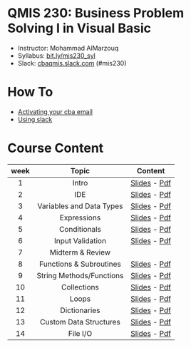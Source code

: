 # QMIS 230: Business Problem Solving I in Visual Basic

- Instructor: Mohammad AlMarzouq
- Syllabus: [bit.ly/mis230_syl](http://bit.ly/mis230_syl)
- Slack: [cbaqmis.slack.com](http://cbaqmis.slack.com) (#mis230)

# How To

- [Activating your cba email](https://www.youtube.com/watch?v=DYxVrJuC5mM)
- [Using slack](https://www.youtube.com/watch?v=goanGBJjJ54)

# Course Content

| week | Topic | Content |
| :---: | :-----: | :--------------:|
| 1 | Intro | [Slides](http://qmisr.github.io/mis230vb/week1.slides.html) - [Pdf](http://qmisr.github.io/mis230vb/week1.pdf)
| 2 | IDE | [Slides](http://qmisr.github.io/mis230vb/week2.slides.html) - [Pdf](http://qmisr.github.io/mis230vb/week2.pdf)
| 3 | Variables and Data Types | [Slides](http://qmisr.github.io/mis230vb/week3.slides.html) - [Pdf](http://qmisr.github.io/mis230vb/week3.pdf)
| 4 | Expressions | [Slides](http://qmisr.github.io/mis230vb/week4.slides.html) - [Pdf](http://qmisr.github.io/mis230vb/week4.pdf)
| 5 | Conditionals | [Slides](http://qmisr.github.io/mis230vb/week5.slides.html) - [Pdf](http://qmisr.github.io/mis230vb/week5.pdf)
| 6 | Input Validation  | [Slides](http://qmisr.github.io/mis230vb/week6.slides.html) - [Pdf](http://qmisr.github.io/mis230vb/week6.pdf)
| 7 | Midterm & Review |
| 8 | Functions & Subroutines  | [Slides](http://qmisr.github.io/mis230vb/week8.slides.html) - [Pdf](http://qmisr.github.io/mis230vb/week8.pdf)
| 9 | String Methods/Functions  | [Slides](http://qmisr.github.io/mis230vb/week9.slides.html) - [Pdf](http://qmisr.github.io/mis230vb/week9.pdf)
| 10 | Collections  | [Slides](http://qmisr.github.io/mis230vb/week10.slides.html) - [Pdf](http://qmisr.github.io/mis230vb/week10.pdf)
| 11 | Loops  | [Slides](http://qmisr.github.io/mis230vb/week11.slides.html) - [Pdf](http://qmisr.github.io/mis230vb/week11.pdf)
| 12 | Dictionaries  | [Slides](http://qmisr.github.io/mis230vb/week12.slides.html) - [Pdf](http://qmisr.github.io/mis230vb/week12.pdf)
| 13 | Custom Data Structures  | [Slides](http://qmisr.github.io/mis230vb/week13.slides.html) - [Pdf](http://qmisr.github.io/mis230vb/week13.pdf)
| 14 | File I/O  | [Slides](http://qmisr.github.io/mis230vb/week14.slides.html) - [Pdf](http://qmisr.github.io/mis230vb/week14.pdf)
